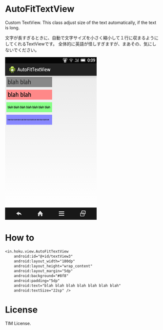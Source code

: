 # AutoFitTextView
Custom TextView.
This class adjust size of the text automatically, if the text is long.

文字が長すぎるときに、自動で文字サイズを小さく縮小して１行に収まるようにしてくれるTextViewです。
全体的に英語が怪しすぎますが、まあその、気にしないでください。

<img alt="image" src="https://raw.githubusercontent.com/hoku/GithubImages/master/AutoFitTextView/scrn.png" width="300px" />

# How to

    <in.hoku.view.AutoFitTextView
        android:id="@+id/textView3"
        android:layout_width="180dp"
        android:layout_height="wrap_content"
        android:layout_margin="5dp"
        android:background="#8f8"
        android:padding="5dp"
        android:text="blah blah blah blah blah blah blah"
        android:textSize="22sp" />

# License
TIM License.
